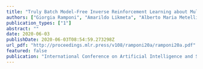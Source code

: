 ```yaml
---
title: "Truly Batch Model-Free Inverse Reinforcement Learning about Multiple Intentions"
authors: ["Giorgia Ramponi", "Amarildo Likmeta", "Alberto Maria Metelli", "Andrea Tirinzoni", "Marcello Restelli"]
publication_types: ["1"]
abstract: ""
date: 2020-06-03
publishDate: 2020-06-03T08:54:59.273298Z
url_pdf: "http://proceedings.mlr.press/v108/ramponi20a/ramponi20a.pdf"
featured: false
publication: "International Conference on Artificial Intelligence and Statistics"
---
```






